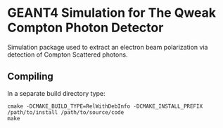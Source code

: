 # GEANT4 Simulation for The Qweak Compton Photon Detector

Simulation package used to extract an electron beam polarization via detection
of Compton Scattered photons.

## Compiling

In a separate build directory type:
```
cmake -DCMAKE_BUILD_TYPE=RelWithDebInfo -DCMAKE_INSTALL_PREFIX /path/to/install /path/to/source/code
make
```

